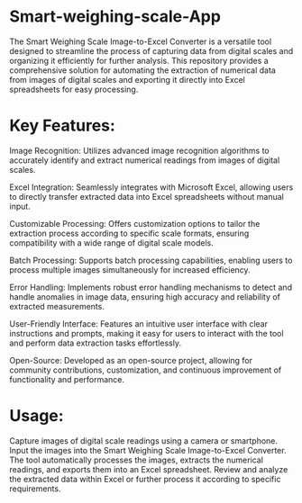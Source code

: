 # Smart-weighing-scale-App
The Smart Weighing Scale Image-to-Excel Converter is a versatile tool designed to streamline the process of capturing data from digital scales and organizing it efficiently for further analysis. 
This repository provides a comprehensive solution for automating the extraction of numerical data from images of digital scales and exporting it directly into Excel spreadsheets for easy processing.

# Key Features:

Image Recognition: Utilizes advanced image recognition algorithms to accurately identify and extract numerical readings from images of digital scales.

Excel Integration: Seamlessly integrates with Microsoft Excel, allowing users to directly transfer extracted data into Excel spreadsheets without manual input.

Customizable Processing: Offers customization options to tailor the extraction process according to specific scale formats, ensuring compatibility with a wide range of digital scale models.

Batch Processing: Supports batch processing capabilities, enabling users to process multiple images simultaneously for increased efficiency.

Error Handling: Implements robust error handling mechanisms to detect and handle anomalies in image data, ensuring high accuracy and reliability of extracted measurements.

User-Friendly Interface: Features an intuitive user interface with clear instructions and prompts, making it easy for users to interact with the tool and perform data extraction tasks effortlessly.

Open-Source: Developed as an open-source project, allowing for community contributions, customization, and continuous improvement of functionality and performance.

# Usage:

Capture images of digital scale readings using a camera or smartphone.
Input the images into the Smart Weighing Scale Image-to-Excel Converter.
The tool automatically processes the images, extracts the numerical readings, and exports them into an Excel spreadsheet.
Review and analyze the extracted data within Excel or further process it according to specific requirements.
